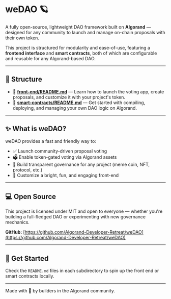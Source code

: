 # weDAO 🪐

A fully open-source, lightweight DAO framework built on **Algorand** — designed for any community to launch and manage on-chain proposals with their own token.

This project is structured for modularity and ease-of-use, featuring a **frontend interface** and **smart contracts**, both of which are configurable and reusable for any Algorand-based DAO.

---

## 🧩 Structure


- 📄 **[front-end/README.md](./front-end/README.md)** — Learn how to launch the voting app, create proposals, and customize it with your project's token.
- 📄 **[smart-contracts/README.md](./smart-contracts/README.md)** — Get started with compiling, deploying, and managing your own DAO logic on Algorand.

---

## ✨ What is weDAO?

weDAO provides a fast and friendly way to:

- ✅ Launch community-driven proposal voting
- 🗳️ Enable token-gated voting via Algorand assets
- 🧠 Build transparent governance for any project (meme coin, NFT, protocol, etc.)
- 🎨 Customize a bright, fun, and engaging front-end

---

## 💻 Open Source

This project is licensed under MIT and open to everyone — whether you're building a full-fledged DAO or experimenting with new governance mechanics.

**GitHub:** [https://github.com/Algorand-Developer-Retreat/weDAO](https://github.com/Algorand-Developer-Retreat/weDAO)

---

## 🚀 Get Started

Check the `README.md` files in each subdirectory to spin up the front end or smart contracts locally.

---

Made with 💜 by builders in the Algorand community.
